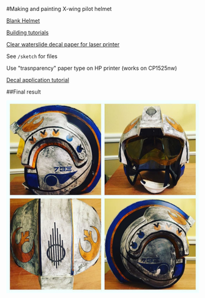 #Making and painting X-wing pilot helmet

[Blank Helmet](https://www.etsy.com/listing/170597554/x-wing-pilot-helmet)

[Building tutorials](https://www.youtube.com/user/TheDarthhair/videos)

[Clear waterslide decal paper for laser printer](http://www.amazon.com/gp/product/B005DFMFB4)

See `/sketch` for files

Use "trasnparency" paper type on HP printer (works on CP1525nw)

[Decal application tutorial](https://www.youtube.com/watch?v=-XcBe9T6X7w)

##Final result

![Dosmit Ræh helmet (X-wing starfighter with the Tierfon Yellow Aces)](raeh.jpg)
